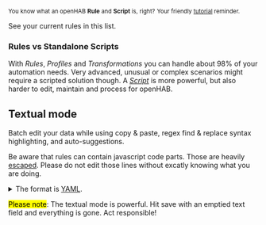 <small>You know what an openHAB **Rule** and **Script** is, right?</small>
<small class="blockquote-footer">Your friendly [tutorial](tutorial.html) reminder.</small>

See your current rules in this list. 

### Rules vs Standalone Scripts

With *Rules*, *Profiles* and *Transformations* you can handle about 98% of your automation needs.
Very advanced, unusual or complex scenarios might require a scripted solution though.
A [*Script*](scripts.html) is more powerful, but also harder to edit, maintain and process for openHAB.

## Textual mode

Batch edit your data while using copy &amp; paste, regex find &amp; replace syntax highlighting, and auto-suggestions.

Be aware that rules can contain javascript code parts.
Those are heavily [escaped](https://en.wikipedia.org/wiki/Escape_character).
Please do not edit those lines without excatly knowing what you are doing.

<p>
<details>
<summary>The format is <a target="_blank" href="https://en.wikipedia.org/wiki/YAML">YAML</a>.</summary>
Synopsis:

* Whitespace indentation denotes the structure.
* Comments begin with the number sign (#).
* List members are denoted by a leading hyphen (-) with one member per line.
* Express associative data in the form "key: value".
</details>
</p>

<mark>Please note</mark>: The textual mode is powerful.
Hit save with an emptied text field and everything is gone. Act responsible!
